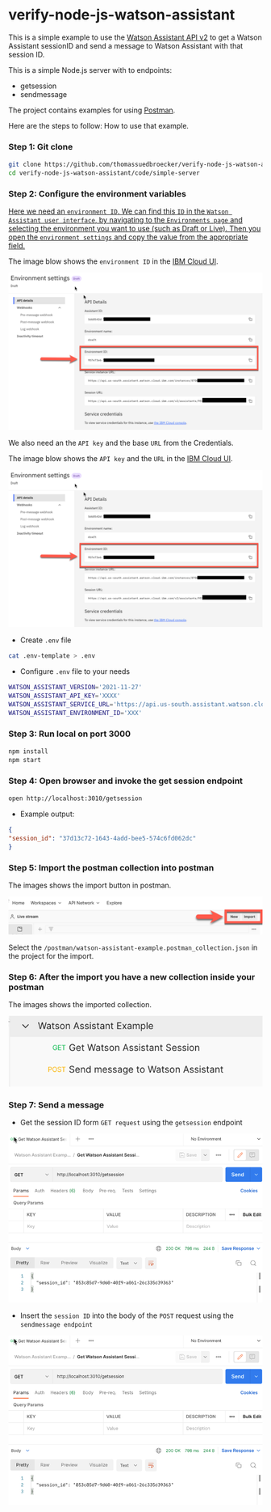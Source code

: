 # verify-node-js-watson-assistant

This is a simple example to use the [Watson Assistant API v2](https://cloud.ibm.com/apidocs/assistant/assistant-v2) to get a Watson Assistant sessionID and send a message to Watson Assistant with that session ID.

This is a simple Node.js server with to endpoints: 

* getsession
* sendmessage

The project contains examples for using [Postman](https://www.postman.com/downloads/).

Here are the steps to follow: How to use that example.

### Step 1: Git clone

```sh
git clone https://github.com/thomassuedbroecker/verify-node-js-watson-assistant.git
cd verify-node-js-watson-assistant/code/simple-server
```

### Step 2: Configure the environment variables

[Here we need an `environment ID`. We can find this `ID` in the `Watson Assistant user interface`, by navigating to the `Environments page` and selecting the environment you want to use (such as Draft or Live). Then you open the `environment settings` and copy the value from the appropriate field.](https://cloud.ibm.com/apidocs/assistant/assistant-v2#createsession)

The image blow shows the `environment ID` in the [IBM Cloud UI](https://cloud.ibm.com/resources).

![](images/watson-assistant-01.png)

We also need an the `API key` and the base `URL` from the Credentials.

The image blow shows the `API key` and the `URL` in the [IBM Cloud UI](https://cloud.ibm.com/resources).

![](images/watson-assistant-01.png)

* Create `.env` file

```sh
cat .env-template > .env
```

* Configure `.env` file to your needs

```sh
WATSON_ASSISTANT_VERSION='2021-11-27'
WATSON_ASSISTANT_API_KEY='XXXX'
WATSON_ASSISTANT_SERVICE_URL='https://api.us-south.assistant.watson.cloud.ibm.com'
WATSON_ASSISTANT_ENVIRONMENT_ID='XXX'
```

### Step 3: Run local on port 3000

```sh
npm install
npm start
```

### Step 4: Open browser and invoke the get session endpoint

```sh
open http://localhost:3010/getsession
```

* Example output:

```json
{
"session_id": "37d13c72-1643-4add-bee5-574c6fd062dc"
}
```

### Step 5: Import the postman collection into postman

The images shows the import button in postman.

![](images/watson-assistant-03.png)

Select the `/postman/watson-assistant-example.postman_collection.json` in the project for the import.

### Step 6: After the import you have a new collection inside your postman

The images shows the imported collection.

![](images/watson-assistant-04.png)

### Step 7: Send a message 

* Get the session ID form `GET request` using the `getsession` endpoint

![](images/watson-assistant-05.png)

* Insert the `session ID` into the body of the `POST` request using the `sendmessage endpoint`

![](images/watson-assistant-05.png)


